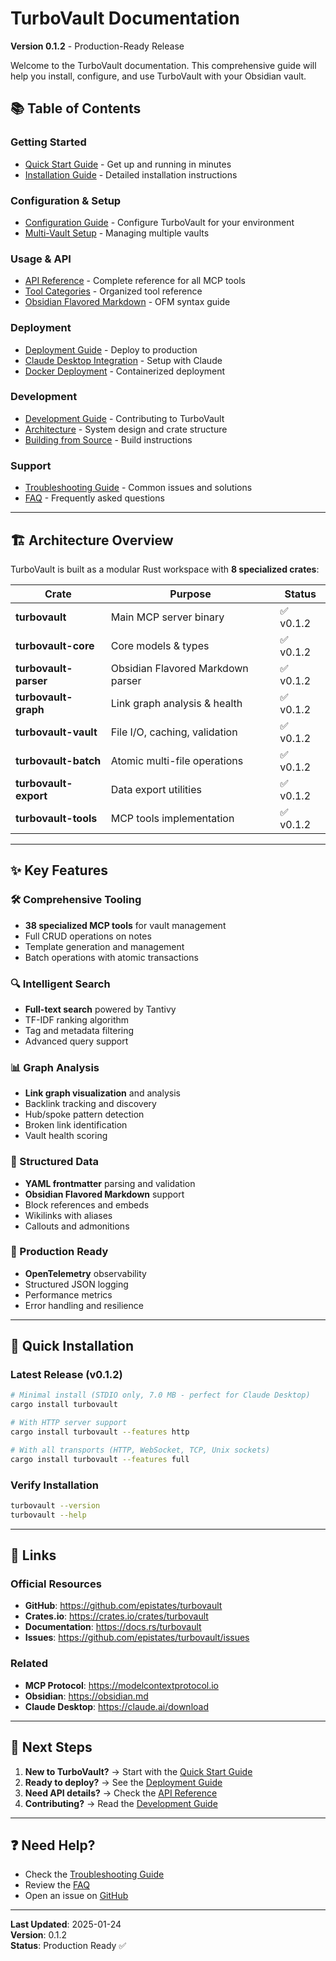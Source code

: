 # TurboVault Documentation

**Version 0.1.2** - Production-Ready Release

Welcome to the TurboVault documentation. This comprehensive guide will help you install, configure, and use TurboVault with your Obsidian vault.

## 📚 Table of Contents

### Getting Started
- [Quick Start Guide](getting-started/quick-start.md) - Get up and running in minutes
- [Installation Guide](getting-started/installation.md) - Detailed installation instructions

### Configuration & Setup
- [Configuration Guide](configuration/index.md) - Configure TurboVault for your environment
- [Multi-Vault Setup](configuration/multi-vault.md) - Managing multiple vaults

### Usage & API
- [API Reference](api-reference/index.md) - Complete reference for all MCP tools
- [Tool Categories](api-reference/tools.md) - Organized tool reference
- [Obsidian Flavored Markdown](api-reference/ofm.md) - OFM syntax guide

### Deployment
- [Deployment Guide](deployment/index.md) - Deploy to production
- [Claude Desktop Integration](deployment/claude-desktop.md) - Setup with Claude
- [Docker Deployment](deployment/docker.md) - Containerized deployment

### Development
- [Development Guide](development/index.md) - Contributing to TurboVault
- [Architecture](development/architecture.md) - System design and crate structure
- [Building from Source](development/building.md) - Build instructions

### Support
- [Troubleshooting Guide](troubleshooting/index.md) - Common issues and solutions
- [FAQ](troubleshooting/faq.md) - Frequently asked questions

---

## 🏗️ Architecture Overview

TurboVault is built as a modular Rust workspace with **8 specialized crates**:

| Crate | Purpose | Status |
|-------|---------|--------|
| **turbovault** | Main MCP server binary | ✅ v0.1.2 |
| **turbovault-core** | Core models & types | ✅ v0.1.2 |
| **turbovault-parser** | Obsidian Flavored Markdown parser | ✅ v0.1.2 |
| **turbovault-graph** | Link graph analysis & health | ✅ v0.1.2 |
| **turbovault-vault** | File I/O, caching, validation | ✅ v0.1.2 |
| **turbovault-batch** | Atomic multi-file operations | ✅ v0.1.2 |
| **turbovault-export** | Data export utilities | ✅ v0.1.2 |
| **turbovault-tools** | MCP tools implementation | ✅ v0.1.2 |

---

## ✨ Key Features

### 🛠️ Comprehensive Tooling
- **38 specialized MCP tools** for vault management
- Full CRUD operations on notes
- Template generation and management
- Batch operations with atomic transactions

### 🔍 Intelligent Search
- **Full-text search** powered by Tantivy
- TF-IDF ranking algorithm
- Tag and metadata filtering
- Advanced query support

### 📊 Graph Analysis
- **Link graph visualization** and analysis
- Backlink tracking and discovery
- Hub/spoke pattern detection
- Broken link identification
- Vault health scoring

### 📑 Structured Data
- **YAML frontmatter** parsing and validation
- **Obsidian Flavored Markdown** support
- Block references and embeds
- Wikilinks with aliases
- Callouts and admonitions

### 🚀 Production Ready
- **OpenTelemetry** observability
- Structured JSON logging
- Performance metrics
- Error handling and resilience

---

## 🚀 Quick Installation

### Latest Release (v0.1.2)

```bash
# Minimal install (STDIO only, 7.0 MB - perfect for Claude Desktop)
cargo install turbovault

# With HTTP server support
cargo install turbovault --features http

# With all transports (HTTP, WebSocket, TCP, Unix sockets)
cargo install turbovault --features full
```

### Verify Installation

```bash
turbovault --version
turbovault --help
```

---

## 🔗 Links

### Official Resources
- **GitHub**: https://github.com/epistates/turbovault
- **Crates.io**: https://crates.io/crates/turbovault
- **Documentation**: https://docs.rs/turbovault
- **Issues**: https://github.com/epistates/turbovault/issues

### Related
- **MCP Protocol**: https://modelcontextprotocol.io
- **Obsidian**: https://obsidian.md
- **Claude Desktop**: https://claude.ai/download

---

## 📖 Next Steps

1. **New to TurboVault?** → Start with the [Quick Start Guide](getting-started/quick-start.md)
2. **Ready to deploy?** → See the [Deployment Guide](deployment/index.md)
3. **Need API details?** → Check the [API Reference](api-reference/index.md)
4. **Contributing?** → Read the [Development Guide](development/index.md)

---

## ❓ Need Help?

- Check the [Troubleshooting Guide](troubleshooting/index.md)
- Review the [FAQ](troubleshooting/faq.md)
- Open an issue on [GitHub](https://github.com/epistates/turbovault/issues)

---

**Last Updated**: 2025-01-24  
**Version**: 0.1.2  
**Status**: Production Ready ✅
